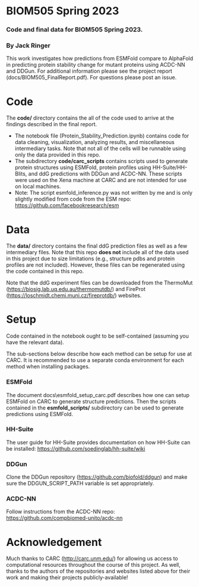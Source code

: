 # BIOM505 Spring 2023
### Code and final data for BIOM505 Spring 2023. 
### By Jack Ringer

This work investigates how predictions from ESMFold compare to AlphaFold in predicting protein stability change for mutant proteins using ACDC-NN and DDGun. For additional information please see the project report (docs/BIOM505_FinalReport.pdf). For questions please post an issue.

# Code
The **code/** directory contains the all of the code used to arrive at the findings described in the final report.
* The notebook file (Protein_Stability_Prediction.ipynb) contains code for data cleaning, visualization, analyzing results, and miscellaneous intermediary tasks. Note that not all of the cells will be runnable using only the data provided in this repo.
* The subdirectory **code/carc_scripts** contains scripts used to generate protein structures using ESMFold, protein profiles using HH-Suite/HH-Blits, and ddG predictions with DDGun and ACDC-NN. These scripts were used on the Xena machine at CARC and are not intended for use on local machines.
* Note: The script esmfold_inference.py was not written by me and is only slightly modified from code from the ESM repo: https://github.com/facebookresearch/esm

# Data
The **data/** directory contains the final ddG prediction files as well as a few intermediary files. Note that this repo **does not** include all of the data used in this project due to size limitations (e.g., structure pdbs and protein profiles are not included). However, these files can be regenerated using the code contained in this repo. 

Note that the ddG experiment files can be downloaded from the ThermoMut (https://biosig.lab.uq.edu.au/thermomutdb/) and FireProt (https://loschmidt.chemi.muni.cz/fireprotdb/) websites.

# Setup
Code contained in the notebook ought to be self-contained (assuming you have the relevant data). 

The sub-sections below describe how each method can be setup for use at CARC. It is recommended to use a separate conda environment for each method when installing packages.
### ESMFold
The document docs\esmfold_setup_carc.pdf describes how one can setup ESMFold on CARC to generate structure predictions. Then the scripts contained in the **esmfold_scripts/** subdirectory can be used to generate predictions using ESMFold.

### HH-Suite
The user guide for HH-Suite provides documentation on how HH-Suite can be installed: https://github.com/soedinglab/hh-suite/wiki

### DDGun
Clone the DDGun repository (https://github.com/biofold/ddgun) and make sure the DDGUN_SCRIPT_PATH variable is set appropriately. 

### ACDC-NN
Follow instructions from the ACDC-NN repo: https://github.com/compbiomed-unito/acdc-nn

# Acknowledgement 
Much thanks to CARC (http://carc.unm.edu/) for allowing us access to computational resources throughout the course of this project. As well, thanks to the authors of the repositories and websites listed above for their work and making their projects publicly-available!

